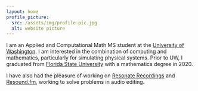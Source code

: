 ```yaml
---
layout: home
profile_picture:
  src: /assets/img/profile-pic.jpg
  alt: website picture
---
```


<p>
  I am an Applied and Computational Math MS student at the <a href="https://amath.washington.edu/" target="_blank">University of Washington</a>. I am interested in the combination of computing and mathematics, particularly for simulating physical systems. Prior to UW, I graduated from <a href="https://www.math.fsu.edu/" target="_blank">Florida State University</a> with a mathematics degree in 2020.
</p>

<p>
  I have also had the pleasure of working on <a href="https://resonaterecordings.com" target="_blank">Resonate Recordings</a> and <a href="https://resound.fm/" target="_blank">Resound.fm</a>, working to solve problems in audio editing.
</p>
